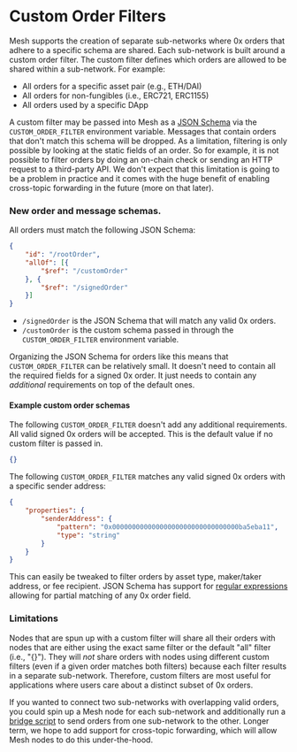 # Custom Order Filters

Mesh supports the creation of separate sub-networks where 0x orders that adhere to a specific schema are shared. Each sub-network is built around a custom order filter. The custom filter defines which orders are allowed to be shared within a sub-network. For example:

- All orders for a specific asset pair (e.g., ETH/DAI)
- All orders for non-fungibles (i.e., ERC721, ERC1155)
- All orders used by a specific DApp

A custom filter may be passed into Mesh as a [JSON Schema](https://json-schema.org/) via the `CUSTOM_ORDER_FILTER` environment variable. Messages that contain orders that don't match this schema will be dropped. As a limitation, filtering is only possible by looking at the static fields of an order. So for example, it is not possible to filter orders by doing an on-chain check or sending an HTTP request to a third-party API. We don't expect that this limitation is going to be a problem in practice and it comes with the huge benefit of enabling cross-topic forwarding in the future (more on that later).

### New order and message schemas.

All orders must match the following JSON Schema:

```json
{
	"id": "/rootOrder",
	"allOf": [{
		"$ref": "/customOrder"
	}, {
		"$ref": "/signedOrder"
	}]
}
```

- `/signedOrder` is the JSON Schema that will match any valid 0x orders.
- `/customOrder` is the custom schema passed in through the `CUSTOM_ORDER_FILTER` environment variable.

Organizing the JSON Schema for orders like this means that `CUSTOM_ORDER_FILTER` can be relatively small. It doesn't need to contain all the required fields for a signed 0x order. It just needs to contain any _additional_ requirements on top of the default ones.

#### Example custom order schemas

The following `CUSTOM_ORDER_FILTER` doesn't add any additional requirements. All valid signed 0x orders will be accepted. This is the default value if no custom filter is passed in.

```json
{}
```

The following `CUSTOM_ORDER_FILTER` matches any valid signed 0x orders with a specific sender address:

```json
{
	"properties": {
		"senderAddress": {
			"pattern": "0x00000000000000000000000000000000ba5eba11",
			"type": "string"
		}
	}
}
```

This can easily be tweaked to filter orders by asset type, maker/taker address, or fee recipient. JSON Schema has support for [regular expressions](https://json-schema.org/understanding-json-schema/reference/regular_expressions.html) allowing for partial matching of any 0x order field.

### Limitations

Nodes that are spun up with a custom filter will share all their orders with nodes that are either using the exact same filter or the default "all" filter (i.e., "{}"). They will _not_ share orders with nodes using different custom filters (even if a given order matches both filters) because each filter results in a separate sub-network. Therefore, custom filters are most useful for applications where users care about a distinct subset of 0x orders.

If you wanted to connect two sub-networks with overlapping valid orders, you could spin up a Mesh node for each sub-network and additionally run a [bridge script](https://github.com/0xProject/0x-mesh/blob/master/cmd/mesh-bridge/main.go) to send orders from one sub-network to the other. Longer term, we hope to add support for cross-topic forwarding, which will allow Mesh nodes to do this under-the-hood.

